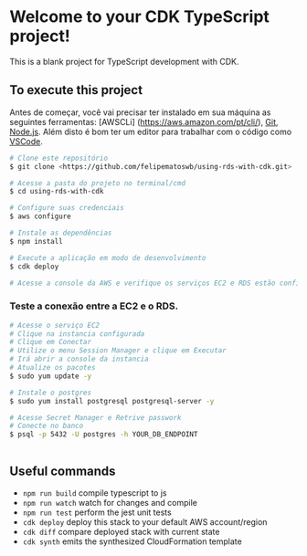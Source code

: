 # Welcome to your CDK TypeScript project!

This is a blank project for TypeScript development with CDK.

## To execute this project

Antes de começar, você vai precisar ter instalado em sua máquina as seguintes ferramentas:
[AWSCLi] (https://aws.amazon.com/pt/cli/), [Git](https://git-scm.com), [Node.js](https://nodejs.org/en/). 
Além disto é bom ter um editor para trabalhar com o código como [VSCode](https://code.visualstudio.com/).


```bash
# Clone este repositório
$ git clone <https://github.com/felipematoswb/using-rds-with-cdk.git>

# Acesse a pasta do projeto no terminal/cmd
$ cd using-rds-with-cdk

# Configure suas credenciais
$ aws configure

# Instale as dependências
$ npm install

# Execute a aplicação em modo de desenvolvimento
$ cdk deploy

# Acesse a console da AWS e verifique os serviços EC2 e RDS estão configurados.
```

### Teste a conexão entre a EC2 e o RDS.

```bash
# Acesse o serviço EC2
# Clique na instancia configurada
# Clique em Conectar
# Utilize o menu Session Manager e clique em Executar
# Irá abrir a console da instancia
# Atualize os pacotes
$ sudo yum update -y

# Instale o postgres
$ sudo yum install postgresql postgresql-server -y

# Acesse Secret Manager e Retrive passwork
# Conecte no banco
$ psql -p 5432 -U postgres -h YOUR_DB_ENDPOINT



```

## Useful commands

 * `npm run build`   compile typescript to js
 * `npm run watch`   watch for changes and compile
 * `npm run test`    perform the jest unit tests
 * `cdk deploy`      deploy this stack to your default AWS account/region
 * `cdk diff`        compare deployed stack with current state
 * `cdk synth`       emits the synthesized CloudFormation template
